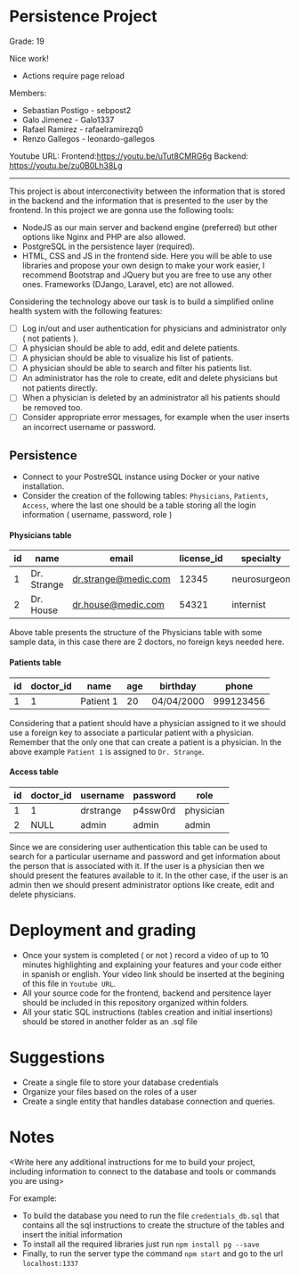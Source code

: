 # Persistence Project

Grade: 19

Nice work!

- Actions require page reload 

Members: 

- Sebastian Postigo - sebpost2
- Galo Jimenez - Galo1337
- Rafael Ramirez - rafaelramirezq0
- Renzo Gallegos - leonardo-gallegos

Youtube URL:
Frontend:https://youtu.be/uTut8CMRG6g
Backend: https://youtu.be/zu0B0Lh38Lg

---

This project is about interconectivity between the information that is stored in the backend and the information that is presented to the user by the frontend. In this project we are gonna use the following tools:

- NodeJS as our main server and backend engine (preferred) but other options like Nginx and PHP are also allowed.
- PostgreSQL in the persistence layer (required).
- HTML, CSS and JS in the frontend side. Here you will be able to use libraries and propose your own design to make your work easier, I recommend Bootstrap and JQuery but you are free to use any other ones. Frameworks (DJango, Laravel, etc) are not allowed.

Considering the technology above our task is to build a simplified online health system with the following features:

- [ ] Log in/out and user authentication for physicians and administrator only ( not patients ).
- [ ] A physician should be able to add, edit and delete patients.
- [ ] A physician should be able to visualize his list of patients. 
- [ ] A physician should be able to search and filter his patients list.
- [ ] An administrator has the role to create, edit and delete physicians but not patients directly.
- [ ] When a physician is deleted by an administrator all his patients should be removed too.
- [ ] Consider appropriate error messages, for example when the user inserts an incorrect username or password.

## Persistence

- Connect to your PostreSQL instance using Docker or your native installation.
- Consider the creation of the following tables: `Physicians`, `Patients`, `Access`, where the last one should be a table storing all the login information ( username, password, role )

#### Physicians table

| id        | name        | email                | license_id | specialty    |
|-----------|-------------|----------------------|------------|--------------|
| 1         | Dr. Strange | dr.strange@medic.com | 12345      | neurosurgeon |
| 2         | Dr. House   | dr.house@medic.com   | 54321      | internist    |

Above table presents the structure of the Physicians table with some sample data, in this case there are 2 doctors, no foreign keys needed here.

#### Patients table

| id | doctor_id | name      | age | birthday   | phone     |
|----|-----------|-----------|-----|------------|-----------|
| 1  | 1         | Patient 1 | 20  | 04/04/2000 | 999123456 |

Considering that a patient should have a physician assigned to it we should use a foreign key to associate a particular patient with a physician. Remember that the only one that can create a patient is a physician. In the above example `Patient 1` is assigned to `Dr. Strange`.

#### Access table

| id | doctor_id | username  | password | role      |
|----|-----------|-----------|----------|-----------|
| 1  | 1         | drstrange | p4ssw0rd | physician |
| 2  | NULL      | admin     | admin    | admin     |

Since we are considering user authentication this table can be used to search for a particular username and password and get information about the person that is associated with it. If the user is a physician then we should present the features available to it. In the other case, if the user is an admin then we should present administrator options like create, edit and delete physicians.

# Deployment and grading

- Once your system is completed ( or not ) record a video of up to 10 minutes highlighting and explaining your features and your code either in spanish or english. Your video link should be inserted at the begining of this file in `Youtube URL`.
- All your source code for the frontend, backend and persitence layer should be included in this repository organized within folders.
- All your static SQL instructions (tables creation and initial insertions) should be stored in another folder as an .sql file

# Suggestions

- Create a single file to store your database credentials
- Organize your files based on the roles of a user
- Create a single entity that handles database connection and queries.

# Notes

<Write here any additional instructions for me to build your project, including information to connect to the database and tools or commands you are using>

For example:



- To build the database you need to run the file `credentials_db.sql` that contains all the sql instructions to create the structure of the tables and insert the initial information
- To install all the required libraries just run `npm install pg --save`
- Finally, to run the server type the command `npm start` and go to the url `localhost:1337`













